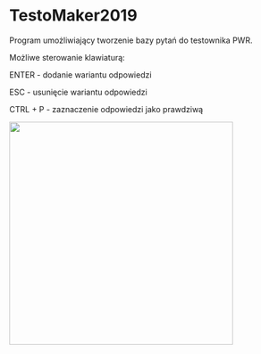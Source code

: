 # TestoMaker2019
Program umożliwiający tworzenie bazy pytań do testownika PWR.

Możliwe sterowanie klawiaturą:

ENTER - dodanie wariantu odpowiedzi

ESC - usunięcie wariantu odpowiedzi

CTRL + P - zaznaczenie odpowiedzi jako prawdziwą

<img src="https://user-images.githubusercontent.com/52631916/75611621-63cfdc00-5b1c-11ea-923c-7bcc4d9273fe.png" width="400">
